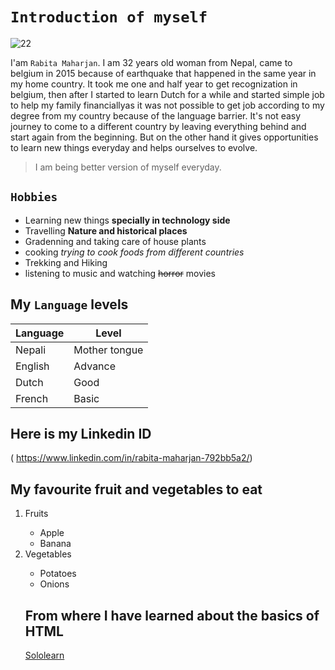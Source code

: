 # ` Introduction of myself `
![22](https://user-images.githubusercontent.com/125188312/218330590-30f651ba-9b0a-457f-954b-b70b1fe94019.jpg)

I'am ` Rabita Maharjan `. I am 32 years old woman from Nepal, came to belgium in 2015 because of earthquake that happened in the same year in my home country. It took me one and half year to get recognization in belgium, then after I started to learn Dutch for a while and started simple job to help my family financiallyas it was not possible to get job according to my degree from my country because of the language barrier. It's not easy journey to come to a different country by leaving everything behind and start again from the beginning. But on the other hand it gives opportunities to learn new things everyday and helps ourselves to evolve. 
>I am being better version of myself everyday.

## ` Hobbies `
- Learning new things **specially in technology side**
- Travelling **Nature and historical places**
- Gradenning and taking care of house plants
- cooking *trying to cook foods from different countries* 
- Trekking and Hiking 
- listening to music and watching ~~horror~~ movies


## My ` Language ` levels
| Language | Level |
| --- | --- |
| Nepali | Mother tongue |
| English | Advance  |
| Dutch | Good |
| French | Basic |

## Here is my Linkedin ID 

( https://www.linkedin.com/in/rabita-maharjan-792bb5a2/)

## My favourite fruit and vegetables to eat
<html>
  <body>
  <ol>
    <li>Fruits</li>
     <ul>
       <li>Apple</li>
       <li>Banana</li>
     </ul>
    <li>Vegetables</li>
     <ul>
       <li>Potatoes</li>
       <li>Onions</li>
    </ul>
    </body>
    </html>
  
  
## From where I have learned about the basics of HTML
  <html>
    <head>
      <title>Hyperlinks</title>
    </head>
    <body>
      <a href= 'https://www.sololearn.com'>Sololearn</a>
         </body>
      </html>
  
      
       












